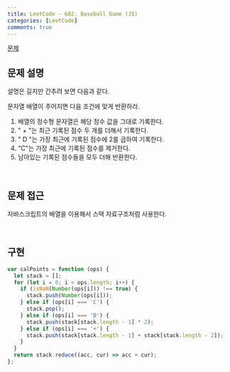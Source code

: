 ```yaml
---
title: LeetCode - 682. Baseball Game (JS)
categories: [LeetCode]
comments: true
---
```


[문제](https://leetcode.com/problems/baseball-game/)

## 문제 설명

설명은 길지만 간추려 보면 다음과 같다.

문자열 배열이 주어지면 다음 조건에 맞게 반환하라.

1. 배열의 정수형 문자열은 해당 정수 값을 그대로 기록한다.
2. " + "는 최근 기록된 점수 두 개를 더해서 기록한다.
3. " D "는 가장 최근에 기록된 점수에 2를 곱하여 기록한다.
4. "C"는 가장 최근에 기록된 점수를 제거한다.
5. 남아있는 기록된 점수들을 모두 더해 반환한다.

<br>

## 문제 접근

자바스크립트의 배열을 이용해서 스택 자료구조처럼 사용한다.

<br>

## 구현

```js
var calPoints = function (ops) {
  let stack = [];
  for (let i = 0; i < ops.length; i++) {
    if (isNaN(Number(ops[i])) !== true) {
      stack.push(Number(ops[i]));
    } else if (ops[i] === 'C') {
      stack.pop();
    } else if (ops[i] === 'D') {
      stack.push(stack[stack.length - 1] * 2);
    } else if (ops[i] === '+') {
      stack.push(stack[stack.length - 1] + stack[stack.length - 2]);
    }
  }
  return stack.reduce((acc, cur) => acc + cur);
};
```
